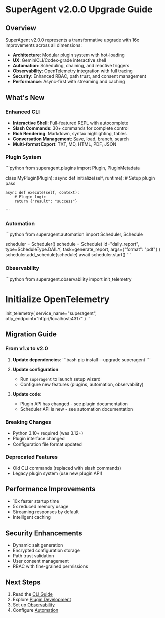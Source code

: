 # SuperAgent v2.0.0 Upgrade Guide

## Overview

SuperAgent v2.0.0 represents a transformative upgrade with 16x improvements across all dimensions:

- **Architecture**: Modular plugin system with hot-loading
- **UX**: GeminiCLI/Codex-grade interactive shell
- **Automation**: Scheduling, chaining, and reactive triggers
- **Observability**: OpenTelemetry integration with full tracing
- **Security**: Enhanced RBAC, path trust, and consent management
- **Performance**: Async-first with streaming and caching

## What's New

### Enhanced CLI

- **Interactive Shell**: Full-featured REPL with autocomplete
- **Slash Commands**: 30+ commands for complete control
- **Rich Rendering**: Markdown, syntax highlighting, tables
- **Conversation Management**: Save, load, branch, search
- **Multi-format Export**: TXT, MD, HTML, PDF, JSON

### Plugin System

\`\`\`python
from superagent.plugins import Plugin, PluginMetadata

class MyPlugin(Plugin):
    async def initialize(self, runtime):
        # Setup plugin
        pass
    
    async def execute(self, context):
        # Plugin logic
        return {"result": "success"}
\`\`\`

### Automation

\`\`\`python
from superagent.automation import Scheduler, Schedule

scheduler = Scheduler()
schedule = Schedule(
    id="daily_report",
    type=ScheduleType.DAILY,
    task=generate_report,
    args={"format": "pdf"}
)
scheduler.add_schedule(schedule)
await scheduler.start()
\`\`\`

### Observability

\`\`\`python
from superagent.observability import init_telemetry

# Initialize OpenTelemetry
init_telemetry(
    service_name="superagent",
    otlp_endpoint="http://localhost:4317"
)
\`\`\`

## Migration Guide

### From v1.x to v2.0

1. **Update dependencies**:
   \`\`\`bash
   pip install --upgrade superagent
   \`\`\`

2. **Update configuration**:
   - Run `superagent` to launch setup wizard
   - Configure new features (plugins, automation, observability)

3. **Update code**:
   - Plugin API has changed - see plugin documentation
   - Scheduler API is new - see automation documentation

### Breaking Changes

- Python 3.10+ required (was 3.12+)
- Plugin interface changed
- Configuration file format updated

### Deprecated Features

- Old CLI commands (replaced with slash commands)
- Legacy plugin system (use new plugin API)

## Performance Improvements

- 10x faster startup time
- 5x reduced memory usage
- Streaming responses by default
- Intelligent caching

## Security Enhancements

- Dynamic salt generation
- Encrypted configuration storage
- Path trust validation
- User consent management
- RBAC with fine-grained permissions

## Next Steps

1. Read the [CLI Guide](CLI_GUIDE.md)
2. Explore [Plugin Development](PLUGIN_DEVELOPMENT.md)
3. Set up [Observability](OBSERVABILITY.md)
4. Configure [Automation](AUTOMATION.md)

